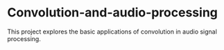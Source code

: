 # Convolution-and-audio-processing
This project explores the basic applications of convolution in audio signal processing.

